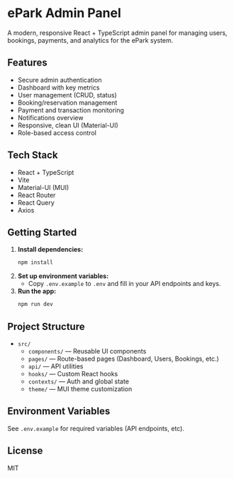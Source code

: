 # ePark Admin Panel

A modern, responsive React + TypeScript admin panel for managing users, bookings, payments, and analytics for the ePark system.

## Features

- Secure admin authentication
- Dashboard with key metrics
- User management (CRUD, status)
- Booking/reservation management
- Payment and transaction monitoring
- Notifications overview
- Responsive, clean UI (Material-UI)
- Role-based access control

## Tech Stack

- React + TypeScript
- Vite
- Material-UI (MUI)
- React Router
- React Query
- Axios

## Getting Started

1. **Install dependencies:**
   ```bash
   npm install
   ```
2. **Set up environment variables:**
   - Copy `.env.example` to `.env` and fill in your API endpoints and keys.
3. **Run the app:**
   ```bash
   npm run dev
   ```

## Project Structure

- `src/`
  - `components/` — Reusable UI components
  - `pages/` — Route-based pages (Dashboard, Users, Bookings, etc.)
  - `api/` — API utilities
  - `hooks/` — Custom React hooks
  - `contexts/` — Auth and global state
  - `theme/` — MUI theme customization

## Environment Variables

See `.env.example` for required variables (API endpoints, etc).

## License

MIT
